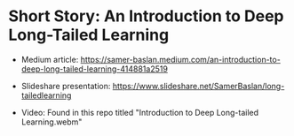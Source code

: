 # Short Story: An Introduction to Deep Long-Tailed Learning

* Medium article: https://samer-baslan.medium.com/an-introduction-to-deep-long-tailed-learning-414881a2519
 
* Slideshare presentation: https://www.slideshare.net/SamerBaslan/long-tailedlearning

* Video: Found in this repo titled "Introduction to Deep Long-tailed Learning.webm"
